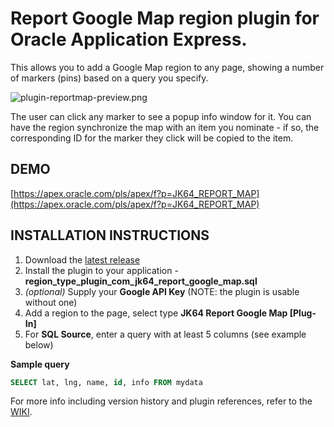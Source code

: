 # Report Google Map region plugin for Oracle Application Express. #

This allows you to add a Google Map region to any page, showing a number of markers (pins) based on a query you specify. 

![plugin-reportmap-preview.png](https://raw.githubusercontent.com/jeffreykemp/jk64-plugin-reportmap/master/plugin-reportmap-preview.png)

The user can click any marker to see a popup info window for it. You can have the region synchronize the map with an item you nominate - if so, the corresponding ID for the marker they click will be copied to the item.

## DEMO ##

[https://apex.oracle.com/pls/apex/f?p=JK64_REPORT_MAP](https://apex.oracle.com/pls/apex/f?p=JK64_REPORT_MAP)

## INSTALLATION INSTRUCTIONS ##

1. Download the [latest release](https://github.com/jeffreykemp/jk64-plugin-reportmap/releases/latest)
2. Install the plugin to your application - **region_type_plugin_com_jk64_report_google_map.sql**
3. *(optional)* Supply your **Google API Key** (NOTE: the plugin is usable without one)
4. Add a region to the page, select type **JK64 Report Google Map [Plug-In]**
5. For **SQL Source**, enter a query with at least 5 columns (see example below)

**Sample query**

```sql
SELECT lat, lng, name, id, info FROM mydata
```

For more info including version history and plugin references, refer to the [WIKI](https://github.com/jeffreykemp/jk64-plugin-reportmap/wiki).
